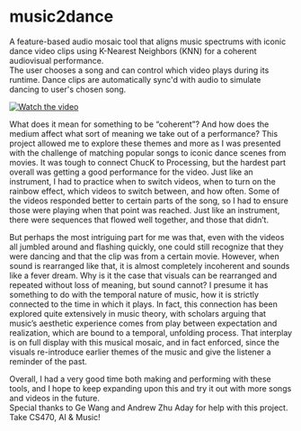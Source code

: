 # music2dance
A feature-based audio mosaic tool that aligns music spectrums with iconic dance video clips using K-Nearest Neighbors (KNN) for a coherent audiovisual performance.  
The user chooses a song and can control which video plays during its runtime. Dance clips are automatically sync'd with audio to simulate dancing to user's chosen song.  

[![Watch the video](https://img.youtube.com/vi/4_gVm7ntco?s1=BEXC5C8ynUZ5sBXA/maxresdefault.jpg)](https://www.youtube.com/watch?v=4_gVm7ntco?s1=BEXC5C8ynUZ5sBXA)  

What does it mean for something to be “coherent”? And how does the medium affect what sort of meaning we take out of a performance? This project allowed me to explore these themes and more as I was presented with the challenge of matching popular songs to iconic dance scenes from movies. It was tough to connect ChucK to Processing, but the hardest part overall was getting a good performance for the video. Just like an instrument, I had to practice when to switch videos, when to turn on the rainbow effect, which videos to switch between, and how often. Some of the videos responded better to certain parts of the song, so I had to ensure those were playing when that point was reached. Just like an instrument, there were sequences that flowed well together, and those that didn’t.

But perhaps the most intriguing part for me was that, even with the videos all jumbled around and flashing quickly, one could still recognize that they were dancing and that the clip was from a certain movie. However, when sound is rearranged like that, it is almost completely incoherent and sounds like a fever dream. Why is it the case that visuals can be rearranged and repeated without loss of meaning, but sound cannot? I presume it has something to do with the temporal nature of music, how it is strictly connected to the time in which it plays. In fact, this connection has been explored quite extensively in music theory, with scholars arguing that music’s aesthetic experience comes from play between expectation and realization, which are bound to a temporal, unfolding process. That interplay is on full display with this musical mosaic, and in fact enforced, since the visuals re-introduce earlier themes of the music and give the listener a reminder of the past.

Overall, I had a very good time both making and performing with these tools, and I hope to keep expanding upon this and try it out with more songs and videos in the future.  
Special thanks to Ge Wang and Andrew Zhu Aday for help with this project. Take CS470, AI & Music!
